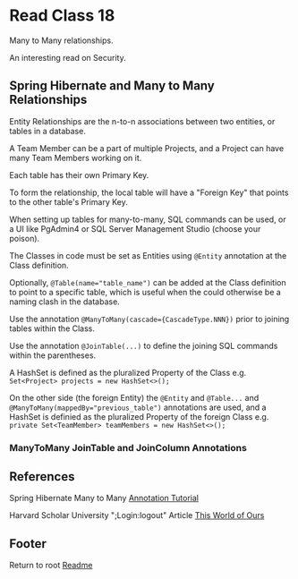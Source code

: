 # Read Class 18

Many to Many relationships.

An interesting read on Security.

## Spring Hibernate and Many to Many Relationships

Entity Relationships are the n-to-n associations between two entities, or tables in a database.

A Team Member can be a part of multiple Projects, and a Project can have many Team Members working on it.

Each table has their own Primary Key.

To form the relationship, the local table will have a "Foreign Key" that points to the other table's Primary Key.

When setting up tables for many-to-many, SQL commands can be used, or a UI like PgAdmin4 or SQL Server Management Studio (choose your poison).

The Classes in code must be set as Entities using `@Entity` annotation at the Class definition.

Optionally, `@Table(name="table_name")` can be added at the Class definition to point to a specific table, which is useful when the could otherwise be a naming clash in the database.

Use the annotation `@ManyToMany(cascade={CascadeType.NNN})` prior to joining tables within the Class.

Use the annotation `@JoinTable(...)` to define the joining SQL commands within the parentheses.

A HashSet is defined as the pluralized Property of the Class e.g. `Set<Project> projects = new HashSet<>();`

On the other side (the foreign Entity) the `@Entity` and `@Table...` and `@ManyToMany(mappedBy="previous_table")` annotations are used, and a HashSet is definied as the pluralized Property of the foreign Class e.g. `private Set<TeamMember> teamMembers = new HashSet<>();`

### ManyToMany JoinTable and JoinColumn Annotations



## References

Spring Hibernate Many to Many [Annotation Tutorial](https://www.baeldung.com/hibernate-many-to-many)

Harvard Scholar University ";Login:logout" Article [This World of Ours](https://scholar.harvard.edu/files/mickens/files/thisworldofours.pdf)

## Footer

Return to root [Readme](../README.html)
